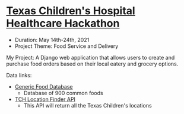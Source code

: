 # [Texas Children's Hospital Healthcare Hackathon](https://www.hackerearth.com/challenges/hackathon/texas-childrens-hospital-healthcare-hackathon/)

- Duration: May 14th-24th, 2021
- Project Theme: Food Service and Delivery

My Project: A Django web application that allows users to create and purchase food orders based on their local eatery and grocery options.


Data links:
- [Generic Food Database](https://data.world/alexandra/generic-food-database)
    - Database of 900 common foods
- [TCH Location Finder API](https://app.swaggerhub.com/apis/Mark-III-Systems/TCH-Locations/1.0.0-oas3#/developers/locations)
    - This API will return all the Texas Children's locations
